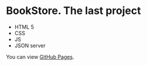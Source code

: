 # BookStore. The last project
- HTML 5
- CSS
- JS
- JSON server 

You can view [GitHub Pages](https://salyens.github.io/BookStore/).
